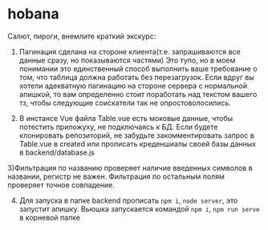# hobana

Салют, пироги, внемлите краткий экскурс:

1) Пагинация сделана на стороне клиента(т.е. запрашиваются все данные сразу, но показываются частями) Это тупо, но в моем понимании это единственный способ выполнить ваше требование о том, что таблица должна работать без перезагрузок. Если вдруг вы хотели адекватную пагинацию на стороне сервера с нормальной апишкой, то вам определенно стоит поработать над текстом вашего тз, чтобы следующие соискатели так не опростоволосились.

2) В инстансе Vue файла Table.vue есть моковые данные, чтобы потестить приложуху, не подключаясь  к БД. Если будете клонировать репозиторий, не забудьте закомментировать запрос в Table.vue в created или прописать креденшиалы своей базы данных в backend/database.js

3)Фильтрация по названию проверяет наличие введенных символов в названии, регистр не важен. Фильтрация по остальным полям проверяет точное совпадение. 

4) Для запуска в папке backend прописать `npm i`, `node server`, это запустит апишку. Вьюшка запускается командой `npm i`, `npm run serve` в корневой папке
